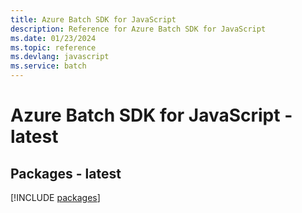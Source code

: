 ```yaml
---
title: Azure Batch SDK for JavaScript
description: Reference for Azure Batch SDK for JavaScript
ms.date: 01/23/2024
ms.topic: reference
ms.devlang: javascript
ms.service: batch
---
```

# Azure Batch SDK for JavaScript - latest
## Packages - latest
[!INCLUDE [packages](batch-index.md)]